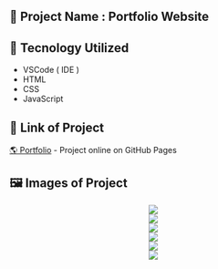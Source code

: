 ## 🚀 Project Name : Portfolio Website


## 🧰 Tecnology Utilized
* VSCode ( IDE )
* HTML
* CSS
* JavaScript

## 🔗 Link of Project
[ 🌎 Portfolio](https://) - Project online on GitHub Pages

## 🖼️ Images of Project

<div align="center">
   <img src="./images/img1.png" /> 
   </br>
   <img src="./images/img2.png"/>
   </br> 
   <img src="./images/img3.png" /> 
   </br>
   <img src="./images/img4.png" /> 
   </br>
   <img src="./images/img5.png" />  
   </br> 
   <img src="./images/img6.png" /> 
</div>




